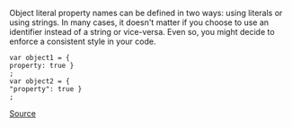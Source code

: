 Object literal property names can be defined in two ways: using literals or using strings. In many cases, it doesn't matter if you choose to use an identifier instead of a string or vice-versa. Even so, you might decide to enforce a consistent style in your code.

```
var object1 = {
property: true }
;
var object2 = {
"property": true }
;

```

[Source](http://eslint.org/docs/rules/quote-props)
